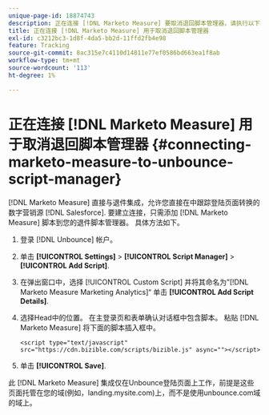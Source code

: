 ```yaml
---
unique-page-id: 18874743
description: 正在连接 [!DNL Marketo Measure] 要取消退回脚本管理器，请执行以下操作 —  [!DNL Marketo Measure]  — 产品文档
title: 正在连接 [!DNL Marketo Measure] 用于取消退回脚本管理器
exl-id: c3212bc3-1d8f-4da5-bb2d-11ffd2fb4e98
feature: Tracking
source-git-commit: 8ac315e7c4110d14811e77ef0586bd663ea1f8ab
workflow-type: tm+mt
source-wordcount: '113'
ht-degree: 1%

---
```


# 正在连接 [!DNL Marketo Measure] 用于取消退回脚本管理器 {#connecting-marketo-measure-to-unbounce-script-manager}

[!DNL Marketo Measure] 直接与退件集成，允许您直接在中跟踪登陆页面转换的数字营销源 [!DNL Salesforce]. 要建立连接，只需添加 [!DNL Marketo Measure] 脚本到您的退件脚本管理器。 具体方法如下。

1. 登录 [!DNL Unbounce] 帐户。
1. 单击 **[!UICONTROL Settings]** > **[!UICONTROL Script Manager]** > **[!UICONTROL Add Script]**.
1. 在弹出窗口中，选择 [!UICONTROL Custom Script] 并将其命名为”[!DNL Marketo Measure Marketing Analytics]“ 单击 **[!UICONTROL Add Script Details]**.
1. 选择Head中的位置。 在主登录页和表单确认对话框中包含脚本。 粘贴 [!DNL Marketo Measure] 将下面的脚本插入框中。

   `<script type="text/javascript" src="https://cdn.bizible.com/scripts/bizible.js" async=""></script>`

1. 单击 **[!UICONTROL Save]**.

此 [!DNL Marketo Measure] 集成仅在Unbounce登陆页面上工作，前提是这些页面托管在您的域(例如，landing.mysite.com)上，而不是使用unbounce.com域的域上。
